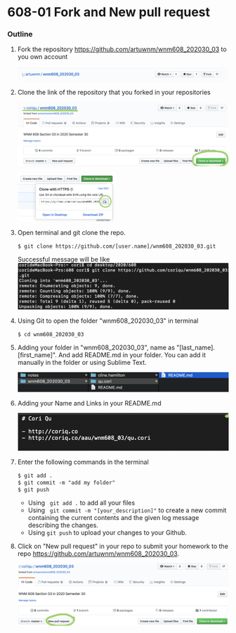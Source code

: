 # 608-01 Fork and New pull request

### Outline

1. Fork the repository https://github.com/artuwnm/wnm608_202030_03 to you own account

   ![01-01](https://raw.githubusercontent.com/coriqu/wnm608_notes/master/pic/01-01.png)

   

2. Clone the link of the repository that you forked in your repositories

   ![01-02](https://raw.githubusercontent.com/coriqu/wnm608_notes/master/pic/01-02.png)

   <img src="https://raw.githubusercontent.com/coriqu/wnm608_notes/master/pic/01-03.png" alt="01-03" style="zoom:25%;" />

   

3. Open terminal and git clone the repo.

   ```git
   $ git clone https://github.com/[user.name]/wnm608_202030_03.git
   ```

   Successful message will be like![01-04](https://raw.githubusercontent.com/coriqu/wnm608_notes/master/pic/01-04.png)

   

4. Using Git to open the folder "wnm608_202030_03" in terminal

   ```git
   $ cd wnm608_202030_03
   ```

   

5. Adding your folder in "wnm608_202030_03", name as "[last_name].[first_name]". And add README.md in your folder. You can add it manually in the folder or using Sublime Text.

   ![01-06](https://raw.githubusercontent.com/coriqu/wnm608_notes/master/pic/01-06.png)

   

6. Adding your Name and Links in your README.md 

   ![01-07](https://raw.githubusercontent.com/coriqu/wnm608_notes/master/pic/01-07.png)

7. Enter the following commands in the terminal

   ```git
   $ git add .
   $ git commit -m "add my folder"
   $ git push
   ```

   - Using ` git add .`  to add all your files
   - Using ` git commit -m "[your_description]"`  to create a new commit containing the current contents and the given log message describing the changes. 
   - Using `git push`  to upload your changes to your Github.

8. Click on "New pull request" in your repo to submit your homework to the repo https://github.com/artuwnm/wnm608_202030_03.

   ![01-08](https://raw.githubusercontent.com/coriqu/wnm608_notes/master/pic/01-08.png)

   

   